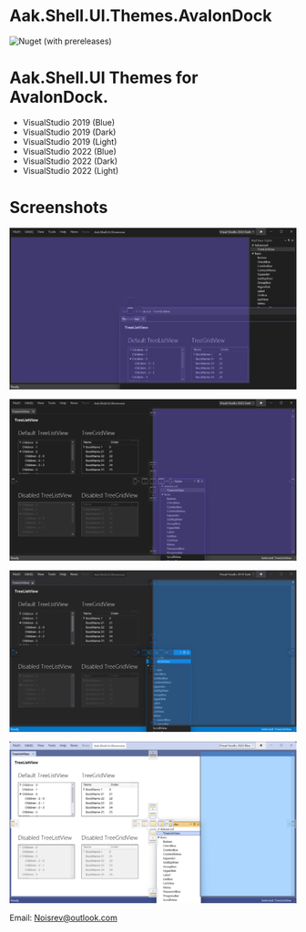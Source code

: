 # Aak.Shell.UI.Themes.AvalonDock

![Nuget (with prereleases)](https://img.shields.io/nuget/vpre/Aak.Shell.UI.Themes.AvalonDock)

# Aak.Shell.UI Themes for AvalonDock.
- VisualStudio 2019 (Blue)
- VisualStudio 2019 (Dark)
- VisualStudio 2019 (Light)
- VisualStudio 2022 (Blue)
- VisualStudio 2022 (Dark)
- VisualStudio 2022 (Light)

# Screenshots
![1](Screenshots/1.png)

![2](Screenshots/2.png)

![3](Screenshots/3.png)

![4](Screenshots/4.png)


Email: Noisrev@outlook.com

